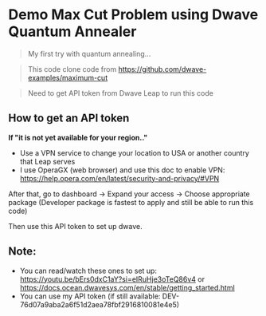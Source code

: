 # Demo Max Cut Problem using Dwave Quantum Annealer
> My first try with quantum annealing...

> This code clone code from https://github.com/dwave-examples/maximum-cut

> Need to get API token from Dwave Leap to run this code

## How to get an API token 

**If "it is not yet available for your region.."**

- Use a VPN service to change your location to USA or another country that Leap serves
- I use OperaGX (web browser) and use this doc to enable VPN: https://help.opera.com/en/latest/security-and-privacy/#VPN

After that, go to dashboard -> Expand your access -> Choose appropriate package (Developer package is fastest to apply and still be able to run this code)

Then use this API token to set up dwave.

## Note: 
- You can read/watch these ones to set up:  https://youtu.be/bErs0dxC1aY?si=eIRuHje3oTeQ86v4 or https://docs.ocean.dwavesys.com/en/stable/getting_started.html
- You can use my API token (if still available: DEV-76d07a9aba2a6f51d2aea78fbf2916810081e4e5)